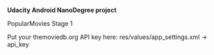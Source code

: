 **Udacity Android NanoDegree project**

PopularMovies Stage 1

Put your themoviedb.org API key here: res/values/app_settings.xml -> api_key